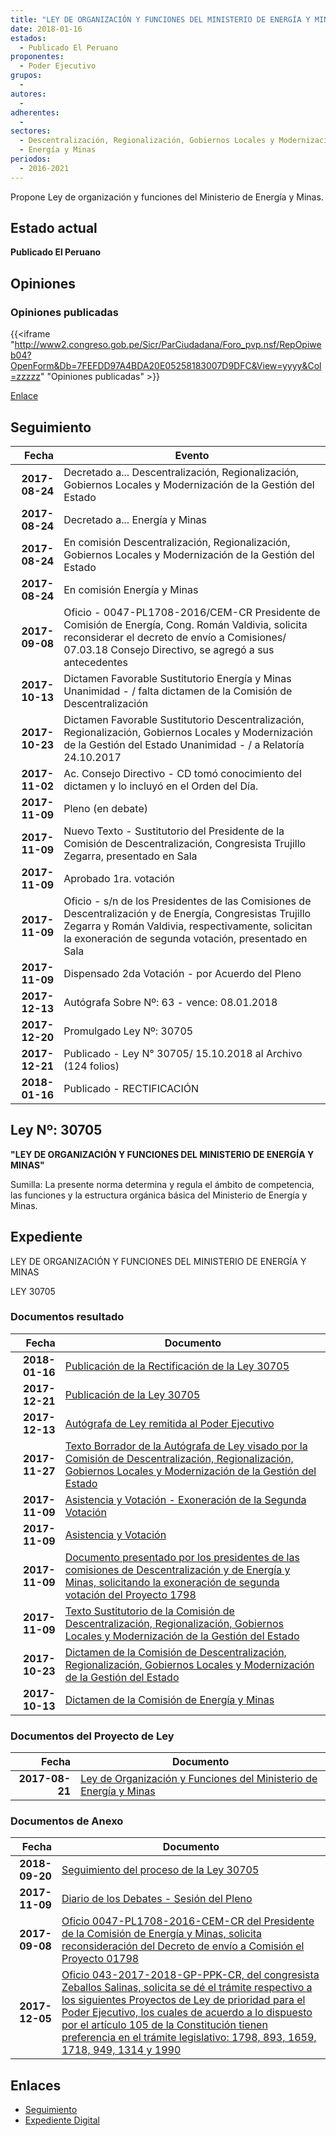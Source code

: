 ```yaml
---
title: "LEY DE ORGANIZACIÓN Y FUNCIONES DEL MINISTERIO DE ENERGÍA Y MINAS"
date: 2018-01-16
estados: 
  - Publicado El Peruano
proponentes: 
  - Poder Ejecutivo
grupos: 
  - 
autores: 
  - 
adherentes: 
  - 
sectores: 
  - Descentralización, Regionalización, Gobiernos Locales y Modernización de la Gestión del Estado
  - Energía y Minas
periodos: 
  - 2016-2021
---
```


Propone Ley de organización y funciones del Ministerio de Energía y Minas.


## Estado actual

**Publicado El Peruano**

## Opiniones

### Opiniones publicadas

{{<iframe "http://www2.congreso.gob.pe/Sicr/ParCiudadana/Foro_pvp.nsf/RepOpiweb04?OpenForm&Db=7FEFDD97A4BDA20E05258183007D9DFC&View=yyyy&Col=zzzzz" "Opiniones publicadas" >}}

[Enlace](http://www2.congreso.gob.pe/Sicr/ParCiudadana/Foro_pvp.nsf/RepOpiweb04?OpenForm&Db=7FEFDD97A4BDA20E05258183007D9DFC&View=yyyy&Col=zzzzz)

## Seguimiento

| Fecha | Evento |
|------:|--------|
| **2017-08-24** | Decretado a... Descentralización, Regionalización, Gobiernos Locales y Modernización de la Gestión del Estado|
| **2017-08-24** | Decretado a... Energía y Minas|
| **2017-08-24** | En comisión Descentralización, Regionalización, Gobiernos Locales y Modernización de la Gestión del Estado|
| **2017-08-24** | En comisión Energía y Minas|
| **2017-09-08** | Oficio - 0047-PL1708-2016/CEM-CR Presidente de Comisión de Energía, Cong. Román Valdivia, solicita reconsiderar el decreto de envío a Comisiones/ 07.03.18 Consejo Directivo, se agregó a sus antecedentes|
| **2017-10-13** | Dictamen Favorable Sustitutorio Energía y Minas Unanimidad - / falta dictamen de la Comisión de Descentralización|
| **2017-10-23** | Dictamen Favorable Sustitutorio Descentralización, Regionalización, Gobiernos Locales y Modernización de la Gestión del Estado Unanimidad - / a Relatoría 24.10.2017|
| **2017-11-02** | Ac. Consejo Directivo - CD tomó conocimiento del dictamen y lo incluyó en el Orden del Día.|
| **2017-11-09** | Pleno (en debate)|
| **2017-11-09** | Nuevo Texto - Sustitutorio del Presidente de la Comisión de Descentralización, Congresista Trujillo Zegarra, presentado en Sala|
| **2017-11-09** | Aprobado 1ra. votación|
| **2017-11-09** | Oficio - s/n de los Presidentes de las Comisiones de Descentralización y de Energía, Congresistas Trujillo Zegarra y Román Valdivia, respectivamente, solicitan la exoneración de segunda votación, presentado en Sala|
| **2017-11-09** | Dispensado 2da Votación - por Acuerdo del Pleno|
| **2017-12-13** | Autógrafa Sobre Nº: 63 - vence: 08.01.2018|
| **2017-12-20** | Promulgado Ley Nº: 30705|
| **2017-12-21** | Publicado - Ley N° 30705/ 15.10.2018 al Archivo (124 folios)|
| **2018-01-16** | Publicado - RECTIFICACIÓN|

## Ley Nº: 30705

**"LEY DE ORGANIZACIÓN Y FUNCIONES DEL MINISTERIO DE ENERGÍA Y MINAS"**

Sumilla: La presente norma determina y regula el ámbito de competencia, las funciones y la estructura orgánica básica del Ministerio de Energía y Minas.


## Expediente

LEY DE ORGANIZACIÓN Y FUNCIONES DEL MINISTERIO DE ENERGÍA Y MINAS

LEY 30705


### Documentos resultado

| Fecha | Documento |
|------:|--------|
| **2018-01-16** | [Publicación de la Rectificación de la Ley 30705](http://www.leyes.congreso.gob.pe/Documentos/2016_2021/ADLP/Normas_Legales/30705-REC.pdf) |
| **2017-12-21** | [Publicación de la Ley 30705](http://www.leyes.congreso.gob.pe/Documentos/2016_2021/ADLP/Normas_Legales/30705-LEY..pdf) |
| **2017-12-13** | [Autógrafa de Ley remitida al Poder Ejecutivo](http://www.leyes.congreso.gob.pe/Documentos/2016_2021/ADLP/Texto_Aprobado/AU0179820171213.pdf) |
| **2017-11-27** | [Texto Borrador de la Autógrafa de Ley visado por la Comisión de Descentralización, Regionalización, Gobiernos Locales y Modernización de la Gestión del Estado](http://www.leyes.congreso.gob.pe/Documentos/2016_2021/Texto_Borrador_de_Autografa/BAU0179820171127.pdf) |
| **2017-11-09** | [Asistencia y Votación - Exoneración de la Segunda Votación](http://www.leyes.congreso.gob.pe/Documentos/2016_2021/Asistencia_y_Votacion/Proyectos_de_Ley/Exoneracion_de_Segunda_Votacion/ESV0179820171109.pdf) |
| **2017-11-09** | [Asistencia y Votación](http://www.leyes.congreso.gob.pe/Documentos/2016_2021/Asistencia_y_Votacion/Proyectos_de_Ley/AV0179820171109.pdf) |
| **2017-11-09** | [Documento presentado por los presidentes de las comisiones de Descentralización y de Energía y Minas, solicitando la exoneración de segunda votación del Proyecto 1798](http://www.leyes.congreso.gob.pe/Documentos/2016_2021/Oficios/Comisiones_Ordinarias/CARTA-SN-01798.PDF) |
| **2017-11-09** | [Texto Sustitutorio de la Comisión de Descentralización, Regionalización, Gobiernos Locales y Modernización de la Gestión del Estado](http://www.leyes.congreso.gob.pe/Documentos/2016_2021/Texto_Sustitutorio/Proyectos_de_Ley/TS0104120171109.pdf) |
| **2017-10-23** | [Dictamen de la Comisión de Descentralización, Regionalización, Gobiernos Locales y Modernización de la Gestión del Estado](http://www.leyes.congreso.gob.pe/Documentos/2016_2021/Dictamenes/Proyectos_de_Ley/01798DC08MAY20171023.pdf) |
| **2017-10-13** | [Dictamen de la Comisión de Energía y Minas](http://www.leyes.congreso.gob.pe/Documentos/2016_2021/Dictamenes/Proyectos_de_Ley/01798DC11MAY20171013.pdf) |

### Documentos del Proyecto de Ley

| Fecha | Documento |
|------:|--------|
| **2017-08-21** | [Ley de Organización y Funciones del Ministerio de Energía y Minas](http://www.leyes.congreso.gob.pe/Documentos/2016_2021/Proyectos_de_Ley_y_de_Resoluciones_Legislativas/PL0179820170821.PDF) |

### Documentos de Anexo

| Fecha | Documento |
|------:|--------|
| **2018-09-20** | [Seguimiento del proceso de la Ley 30705](http://www.leyes.congreso.gob.pe/Documentos/2016_2021/Seguimiento_de_Proyectos_de_Ley/01798PL20180920.pdf) |
| **2017-11-09** | [Diario de los Debates - Sesión del Pleno](http://www.leyes.congreso.gob.pe/Documentos/2016_2021/ADLP/Diario_Debates/30705-TDD.pdf) |
| **2017-09-08** | [Oficio 0047-PL1708-2016-CEM-CR del Presidente de la Comisión de Energía y Minas, solicita reconsideración del Decreto de envío a Comisión el Proyecto 01798](http://www.leyes.congreso.gob.pe/Documentos/2016_2021/Oficios/Comisiones_Ordinarias/OFICIO-0047-PL1708-2016-CEM-CR.pdf) |
| **2017-12-05** | [Oficio 043-2017-2018-GP-PPK-CR, del congresista Zeballos Salinas, solicita se dé el trámite respectivo a los siguientes Proyectos de Ley de prioridad para el Poder Ejecutivo, los cuales de acuerdo a lo dispuesto por el artículo 105 de la Constitución tienen preferencia en el trámite legislativo: 1798, 893, 1659, 1718, 949, 1314 y 1990](http://www.leyes.congreso.gob.pe/Documentos/2016_2021/Oficios/Grupos_Parlamentarios/OFICIO-043-2017-2018-GP-PPK-CR.pdf) |

## Enlaces 

- [Seguimiento](http://www2.congreso.gob.pe/Sicr/TraDocEstProc/CLProLey2016.nsf/f7fff46988ca05b1052578e100829cc7/68b4fee732f2ec31052581840051aa63?OpenDocument)
- [Expediente Digital](http://www2.congreso.gob.pe/Sicr/TraDocEstProc/CLProLey2016.nsf/f7fff46988ca05b1052578e100829cc7/68b4fee732f2ec31052581840051aa63?OpenDocument&Click=05257FB7005EB655.eb71d0cf91d8294e05256cdf006b5706/$Body/0.1C6C)
